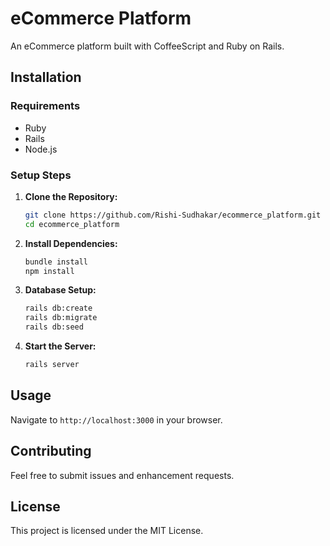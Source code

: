 
# eCommerce Platform

An eCommerce platform built with CoffeeScript and Ruby on Rails.

## Installation

### Requirements

- Ruby
- Rails
- Node.js

### Setup Steps

1. **Clone the Repository:**
   ```bash
   git clone https://github.com/Rishi-Sudhakar/ecommerce_platform.git
   cd ecommerce_platform
   ```
2. **Install Dependencies:**
   ```bash
   bundle install
   npm install
   ```
3. **Database Setup:**
   ```bash
   rails db:create
   rails db:migrate
   rails db:seed
   ```
4. **Start the Server:**
   ```bash
   rails server
   ```

## Usage

Navigate to `http://localhost:3000` in your browser.


## Contributing

Feel free to submit issues and enhancement requests.

## License

This project is licensed under the MIT License.